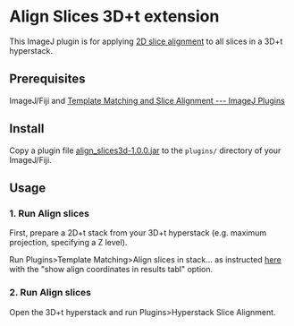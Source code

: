 # Align Slices 3D+t extension

This ImageJ plugin is for applying [2D slice alignment](https://sites.google.com/site/qingzongtseng/template-matching-ij-plugin/tuto2) to all slices in a 3D+t hyperstack.

## Prerequisites

ImageJ/Fiji and [Template Matching and Slice Alignment --- ImageJ Plugins](https://sites.google.com/site/qingzongtseng/template-matching-ij-plugin)

## Install

Copy a plugin file [align_slices3d-1.0.0.jar](https://github.com/elephant-track/align-slices3d/releases/download/v1.0.0/align_slices3d-1.0.0.jar) to the `plugins/` directory of your ImageJ/Fiji.

## Usage

### 1. Run Align slices

First, prepare a 2D+t stack from your 3D+t hyperstack (e.g. maximum projection, specifying a Z level).

Run Plugins>Template Matching>Align slices in stack... as instructed [here](https://sites.google.com/site/qingzongtseng/template-matching-ij-plugin/tuto2) with the "show align coordinates in results tabl" option.


### 2. Run Align slices

Open the 3D+t hyperstack and run Plugins>Hyperstack Slice Alignment.
